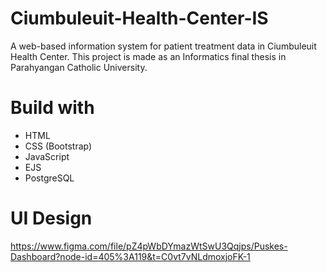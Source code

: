 # Ciumbuleuit-Health-Center-IS
A web-based information system for patient treatment data in Ciumbuleuit Health Center. This project is made as an Informatics final thesis in Parahyangan Catholic University.

# Build with
- HTML
- CSS (Bootstrap)
- JavaScript
- EJS
- PostgreSQL

# UI Design
https://www.figma.com/file/pZ4pWbDYmazWtSwU3Qqjps/Puskes-Dashboard?node-id=405%3A119&t=C0vt7vNLdmoxjoFK-1
